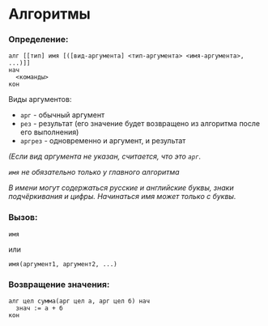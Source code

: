 <h1>Алгоритмы</h1>

<h3>Определение:</h3>

```kumir
алг [[тип] имя [([вид-аргумента] <тип-аргумента> <имя-аргумента>, ...)]]
нач
  <команды>
кон
```

Виды аргументов:

<ul>
  <li><code>арг</code> - обычный аргумент</li>
  <li><code>рез</code> - результат (его значение будет возвращено из алгоритма после его выполнения)</li>
  <li><code>аргрез</code> - одновременно и аргумент, и результат</li>
</ul>

<i>(Если вид аргумента не указан, считается, что это <code>арг</code>.</i>

<i><code>имя</code> не обязательно только у главного алгоритма</i><br/>

<i>В имени могут содержаться русские и английские буквы,
знаки подчёркивания и цифры. Начинаться имя может только с буквы.</i>

<h3>Вызов:</h3>

```kumir
имя
```

или

```kumir
имя(аргумент1, аргумент2, ...)
```

<h3>Возвращение значения:</h3>

```kumir
алг цел сумма(арг цел а, арг цел б) нач
  знач := а + б
кон
```
